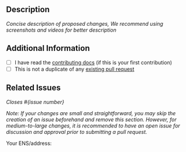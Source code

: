 ## Description

_Concise description of proposed changes, We recommend using screenshots and videos for better description_

## Additional Information

- [ ] I have read the [contributing docs](/alchemyplatform/scaffold-aa/blob/main/CONTRIBUTING.md) (if this is your first contribution)
- [ ] This is not a duplicate of any [existing pull request](https://github.com/alchemyplatform/scaffold-aa/pulls)

## Related Issues

_Closes #{issue number}_

_Note: If your changes are small and straightforward, you may skip the creation of an issue beforehand and remove this section. However, for medium-to-large changes, it is recommended to have an open issue for discussion and approval prior to submitting a pull request._

Your ENS/address:
